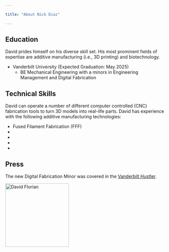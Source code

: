 ```yaml
---

title: "About Nick Diaz"

---
```


## Education

David prides himself on his diverse skill set. His most prominent fields of expertise are additive manufacturing (i.e., 3D printing) and biotechnology. 

* Vanderbilt University (Expected Graduation: May 2025)
  * BE Mechanical Engineering with a minors in Engineering Management and Digital Fabrication
  


## Technical Skills

David can operate a number of different computer controlled (CNC) fabrication tools to turn 3D models into real-life parts. David has experience with the following additive manufacturing technologies:

* Fused Filament Fabrication (FFF)
* 
* 
* 
* 

## Press 

The new Digital Fabrication Minor was covered in the [Vanderbilt Hustler](https://vanderbilthustler.com/2022/11/09/digital-fabrication-minor-introduced-for-2022-23-academic-year/).

<img src="/assets/img/David_Headshot_web2.jpg" alt="David Florian" style="width:200px;"/>
